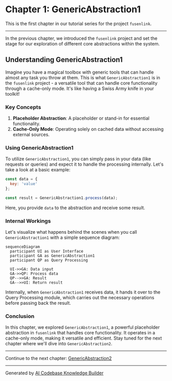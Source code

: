 # Chapter 1: GenericAbstraction1

This is the first chapter in our tutorial series for the project `fusenlink`.

---

In the previous chapter, we introduced the `fusenlink` project and set the stage for our exploration of different core abstractions within the system.

## Understanding GenericAbstraction1

Imagine you have a magical toolbox with generic tools that can handle almost any task you throw at them. This is what `GenericAbstraction1` is in the `fusenlink` project - a versatile tool that can handle core functionality through a cache-only mode. It's like having a Swiss Army knife in your toolkit!

### Key Concepts
1. **Placeholder Abstraction**: A placeholder or stand-in for essential functionality.
2. **Cache-Only Mode**: Operating solely on cached data without accessing external sources.

### Using GenericAbstraction1

To utilize `GenericAbstraction1`, you can simply pass in your data (like requests or queries) and expect it to handle the processing internally. Let's take a look at a basic example:

```javascript
const data = {
  key: 'value'
};

const result = GenericAbstraction1.process(data);
```

Here, you provide `data` to the abstraction and receive some result.

### Internal Workings

Let's visualize what happens behind the scenes when you call `GenericAbstraction1` with a simple sequence diagram:

```mermaid
sequenceDiagram
  participant UI as User Interface
  participant GA as GenericAbstraction1
  participant QP as Query Processing

  UI->>GA: Data input
  GA->>QP: Process data
  QP-->>GA: Result
  GA-->>UI: Return result
```

Internally, when `GenericAbstraction1` receives data, it hands it over to the Query Processing module, which carries out the necessary operations before passing back the result.

### Conclusion

In this chapter, we explored `GenericAbstraction1`, a powerful placeholder abstraction in `fusenlink` that handles core functionality. It operates in a cache-only mode, making it versatile and efficient. Stay tuned for the next chapter where we'll dive into `GenericAbstraction2`.

--- 

Continue to the next chapter: [GenericAbstraction2](02_genericabstraction2.md)

---

Generated by [AI Codebase Knowledge Builder](https://github.com/The-Pocket/Tutorial-Codebase-Knowledge)